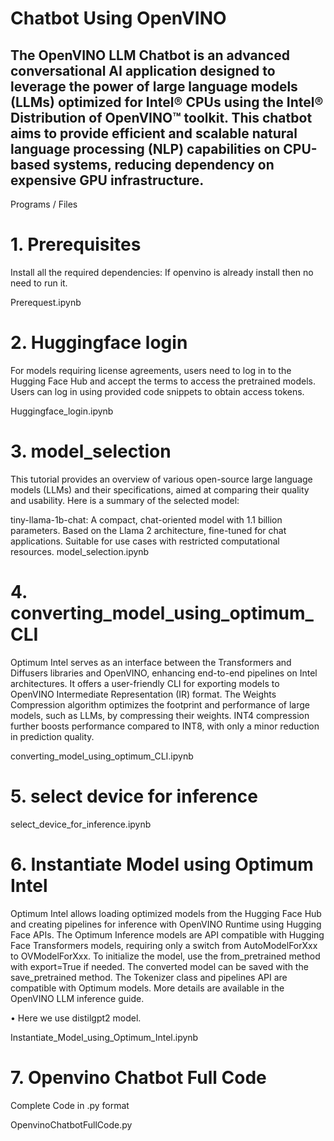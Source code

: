 # Chatbot Using OpenVINO
<h2>The OpenVINO LLM Chatbot is an advanced conversational AI application designed to leverage the power of large language models (LLMs) optimized for Intel® CPUs using the Intel® Distribution of OpenVINO™ toolkit. This chatbot aims to provide efficient and scalable natural language processing (NLP) capabilities on CPU-based systems, reducing dependency on expensive GPU infrastructure.</h2>

Programs / Files
# 1. Prerequisites
Install all the required dependencies: If openvino is already install then no need to run it.

  Prerequest.ipynb
# 2. Huggingface login
For models requiring license agreements, users need to log in to the Hugging Face Hub and accept the terms to access the pretrained models. Users can log in using provided code snippets to obtain access tokens.

  Huggingface_login.ipynb
# 3. model_selection
This tutorial provides an overview of various open-source large language models (LLMs) and their specifications, aimed at comparing their quality and usability. Here is a summary of the selected model:

tiny-llama-1b-chat:
A compact, chat-oriented model with 1.1 billion parameters.
Based on the Llama 2 architecture, fine-tuned for chat applications.
Suitable for use cases with restricted computational resources.
  model_selection.ipynb
# 4. converting_model_using_optimum_CLI
Optimum Intel serves as an interface between the Transformers and Diffusers libraries and OpenVINO, enhancing end-to-end pipelines on Intel architectures. It offers a user-friendly CLI for exporting models to OpenVINO Intermediate Representation (IR) format. The Weights Compression algorithm optimizes the footprint and performance of large models, such as LLMs, by compressing their weights. INT4 compression further boosts performance compared to INT8, with only a minor reduction in prediction quality.

  converting_model_using_optimum_CLI.ipynb
# 5. select device for inference
  select_device_for_inference.ipynb
# 6. Instantiate Model using Optimum Intel
Optimum Intel allows loading optimized models from the Hugging Face Hub and creating pipelines for inference with OpenVINO Runtime using Hugging Face APIs. The Optimum Inference models are API compatible with Hugging Face Transformers models, requiring only a switch from AutoModelForXxx to OVModelForXxx. To initialize the model, use the from_pretrained method with export=True if needed. The converted model can be saved with the save_pretrained method. The Tokenizer class and pipelines API are compatible with Optimum models. More details are available in the OpenVINO LLM inference guide.

• Here we use distilgpt2 model.

  Instantiate_Model_using_Optimum_Intel.ipynb
# 7. Openvino Chatbot Full Code
Complete Code in .py format

  OpenvinoChatbotFullCode.py